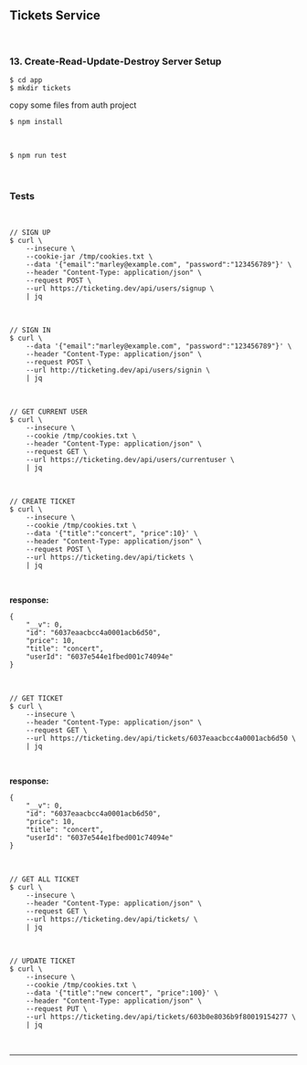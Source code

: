 
<br/>

## Tickets Service

<br/>

### 13. Create-Read-Update-Destroy Server Setup

    $ cd app
    $ mkdir tickets

copy some files from auth project

    $ npm install

<br/>

    $ npm run test

<br/>

### Tests

<br/>

```
// SIGN UP
$ curl \
    --insecure \
    --cookie-jar /tmp/cookies.txt \
    --data '{"email":"marley@example.com", "password":"123456789"}' \
    --header "Content-Type: application/json" \
    --request POST \
    --url https://ticketing.dev/api/users/signup \
    | jq
```

<br/>

```
// SIGN IN
$ curl \
    --data '{"email":"marley@example.com", "password":"123456789"}' \
    --header "Content-Type: application/json" \
    --request POST \
    --url http://ticketing.dev/api/users/signin \
    | jq
```

<br/>

```
// GET CURRENT USER
$ curl \
    --insecure \
    --cookie /tmp/cookies.txt \
    --header "Content-Type: application/json" \
    --request GET \
    --url https://ticketing.dev/api/users/currentuser \
    | jq
```

<br/>

```
// CREATE TICKET
$ curl \
    --insecure \
    --cookie /tmp/cookies.txt \
    --data '{"title":"concert", "price":10}' \
    --header "Content-Type: application/json" \
    --request POST \
    --url https://ticketing.dev/api/tickets \
    | jq
```

<br/>

**response:**

```
{
    "__v": 0,
    "id": "6037eaacbcc4a0001acb6d50",
    "price": 10,
    "title": "concert",
    "userId": "6037e544e1fbed001c74094e"
}
```

<br/>

```
// GET TICKET
$ curl \
    --insecure \
    --header "Content-Type: application/json" \
    --request GET \
    --url https://ticketing.dev/api/tickets/6037eaacbcc4a0001acb6d50 \
    | jq
```

<br/>

**response:**

```
{
    "__v": 0,
    "id": "6037eaacbcc4a0001acb6d50",
    "price": 10,
    "title": "concert",
    "userId": "6037e544e1fbed001c74094e"
}
```

<br/>

```
// GET ALL TICKET
$ curl \
    --insecure \
    --header "Content-Type: application/json" \
    --request GET \
    --url https://ticketing.dev/api/tickets/ \
    | jq
```

<br/>

```
// UPDATE TICKET
$ curl \
    --insecure \
    --cookie /tmp/cookies.txt \
    --data '{"title":"new concert", "price":100}' \
    --header "Content-Type: application/json" \
    --request PUT \
    --url https://ticketing.dev/api/tickets/603b0e8036b9f80019154277 \
    | jq
```

<br/>

---

<br/>

